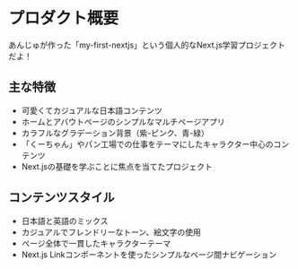 # プロダクト概要

あんじゅが作った「my-first-nextjs」という個人的なNext.js学習プロジェクトだよ！

## 主な特徴
- 可愛くてカジュアルな日本語コンテンツ
- ホームとアバウトページのシンプルなマルチページアプリ
- カラフルなグラデーション背景（紫-ピンク、青-緑）
- 「くーちゃん」やパン工場での仕事をテーマにしたキャラクター中心のコンテンツ
- Next.jsの基礎を学ぶことに焦点を当てたプロジェクト

## コンテンツスタイル
- 日本語と英語のミックス
- カジュアルでフレンドリーなトーン、絵文字の使用
- ページ全体で一貫したキャラクターテーマ
- Next.js Linkコンポーネントを使ったシンプルなページ間ナビゲーション